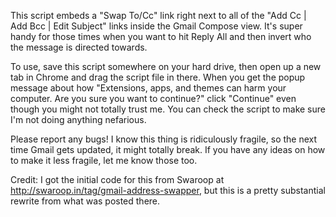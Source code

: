 This script embeds a "Swap To/Cc" link right next to all of the "Add Cc | Add Bcc | Edit Subject"
links inside the Gmail Compose view. It's super handy for those times when you want to hit Reply
All and then invert who the message is directed towards.

To use, save this script somewhere on your hard drive, then open up a new tab in Chrome and drag
the script file in there. When you get the popup message about how "Extensions, apps, and themes
can harm your computer. Are you sure you want to continue?" click "Continue" even though you
might not totally trust me. You can check the script to make sure I'm not doing anything
nefarious.

Please report any bugs! I know this thing is ridiculously fragile, so the next time Gmail gets
updated, it might totally break. If you have any ideas on how to make it less fragile, let me
know those too.

Credit: I got the initial code for this from Swaroop at http://swaroop.in/tag/gmail-address-swapper,
but this is a pretty substantial rewrite from what was posted there.